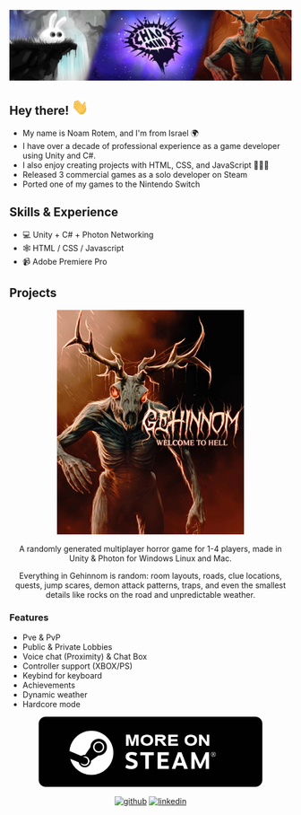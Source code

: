 
<p align="center">
  <img alt="banner" src="https://github.com/noamrodev/noamrodev/blob/main/TitleThumbnail.jpg"/> <br />


</p>

## Hey there! <img src="https://github.com/ozzs/ozzs/blob/main/wave.gif" width="30px">

* My name is Noam Rotem, and I'm from Israel 🌍
* I have over a decade of professional experience as a game developer using Unity and C#.
* I also enjoy creating projects with HTML, CSS, and JavaScript 👨🏽‍💻
* Released 3 commercial games as a solo developer on Steam
* Ported one of my games to the Nintendo Switch


## Skills & Experience
* 💻 Unity + C# + Photon Networking
* 🕸️ HTML / CSS / Javascript
* 📹 Adobe Premiere Pro

## Projects

<p align="center">
  <img alt="Gehinnom" src="https://github.com/noamrodev/noamrodev/blob/main/vertical_capsule.jpg" height="400">
</p>
<p align="center">
A randomly generated multiplayer horror game for 1-4 players, made in Unity & Photon for Windows Linux and Mac.
</p>
<p align="center">
Everything in Gehinnom is random: room layouts, roads, clue locations, quests, jump scares, demon attack patterns, traps, and even the smallest details like rocks on the road and unpredictable weather.
</p>

### Features
* Pve & PvP
* Public & Private Lobbies
* Voice chat (Proximity) & Chat Box
* Controller support (XBOX/PS)
* Keybind for keyboard
* Achievements
* Dynamic weather
* Hardcore mode


<p align="center">
  <a href="https://store.steampowered.com/app/1712050/Gehinnom/"><img alt="Gehinnom" src="https://github.com/noamrodev/noamrodev/blob/main/SteamButton.png" width="400"></a>
</p>

<p align="center">
  <a href="https://github.com/noamrodev"><img src='https://cdn.jsdelivr.net/npm/simple-icons@3.0.1/icons/github.svg' alt='github' height='40'></a> 
  <a href="https://www.linkedin.com/in/noamro/"><img src='https://cdn.jsdelivr.net/npm/simple-icons@3.0.1/icons/linkedin.svg' alt='linkedin' height='40'></a>
</p>
